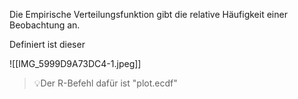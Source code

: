 Die Empirische Verteilungsfunktion gibt die relative Häufigkeit einer Beobachtung an.

Definiert ist dieser 

![[IMG_5999D9A73DC4-1.jpeg]]

>💡Der R-Befehl dafür ist "plot.ecdf"